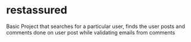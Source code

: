 # restassured
Basic Project that searches for a particular user, finds the user posts and comments done on user post while validating emails from comments
